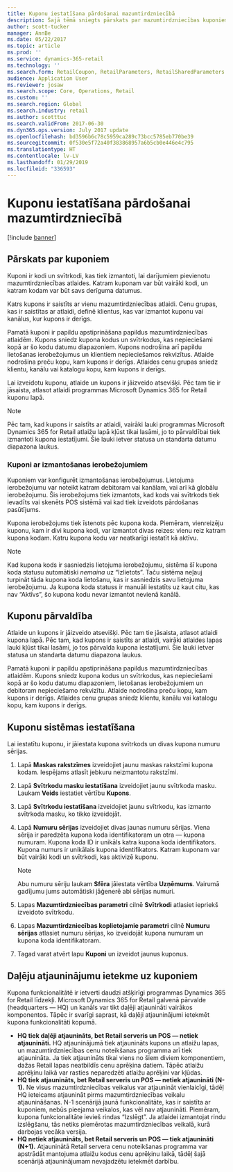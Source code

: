 ```yaml
---
title: Kuponu iestatīšana pārdošanai mazumtirdzniecībā
description: Šajā tēmā sniegts pārskats par mazumtirdzniecības kuponiem un izskaidrots, kā tos iestatīt.
author: scott-tucker
manager: AnnBe
ms.date: 05/22/2017
ms.topic: article
ms.prod: ''
ms.service: dynamics-365-retail
ms.technology: ''
ms.search.form: RetailCoupon, RetailParameters, RetailSharedParameters
audience: Application User
ms.reviewer: josaw
ms.search.scope: Core, Operations, Retail
ms.custom: ''
ms.search.region: Global
ms.search.industry: retail
ms.author: scotttuc
ms.search.validFrom: 2017-06-30
ms.dyn365.ops.version: July 2017 update
ms.openlocfilehash: bd3596b6c78c5959ca289c73bcc5785eb770be39
ms.sourcegitcommit: 0f530e5f72a40f383868957a6b5cb0e446e4c795
ms.translationtype: HT
ms.contentlocale: lv-LV
ms.lasthandoff: 01/29/2019
ms.locfileid: "336593"
---
```

# <a name="set-up-coupons-for-retail-sales"></a>Kuponu iestatīšana pārdošanai mazumtirdzniecībā

[!include [banner](includes/banner.md)]

## <a name="overview-of-coupons"></a>Pārskats par kuponiem

Kuponi ir kodi un svītrkodi, kas tiek izmantoti, lai darījumiem pievienotu mazumtirdzniecības atlaides. Katram kuponam var būt vairāki kodi, un katram kodam var būt savs derīguma datumus.

Katrs kupons ir saistīts ar vienu mazumtirdzniecības atlaidi. Cenu grupas, kas ir saistītas ar atlaidi, definē klientus, kas var izmantot kuponu vai kanālus, kur kupons ir derīgs.

Pamatā kuponi ir papildu apstiprināšana papildus mazumtirdzniecības atlaidēm. Kupons sniedz kupona kodus un svītrkodus, kas nepieciešami kopā ar šo kodu datumu diapazoniem. Kupons nodrošina arī papildu lietošanas ierobežojumus un klientiem nepieciešamos rekvizītus. Atlaide nodrošina preču kopu, kam kupons ir derīgs. Atlaides cenu grupas sniedz klientu, kanālu vai katalogu kopu, kam kupons ir derīgs.

Lai izveidotu kuponu, atlaide un kupons ir jāizveido atsevišķi. Pēc tam tie ir jāsaista, atlasot atlaidi programmas Microsoft Dynamics 365 for Retail kuponu lapā.

> [!NOTE]
> Pēc tam, kad kupons ir saistīts ar atlaidi, vairāki lauki programmas Microsoft Dynamics 365 for Retail atlaižu lapā kļūst tikai lasāmi, jo to pārvaldībai tiek izmantoti kupona iestatījumi. Šie lauki ietver statusa un standarta datumu diapazona laukus.

### <a name="limited-use-coupons"></a>Kuponi ar izmantošanas ierobežojumiem

Kuponiem var konfigurēt izmantošanas ierobežojumus. Lietojuma ierobežojumu var noteikt katram debitoram vai kanālam, vai arī kā globālu ierobežojumu. Šis ierobežojums tiek izmantots, kad kods vai svītrkods tiek ievadīts vai skenēts POS sistēmā vai kad tiek izveidots pārdošanas pasūtījums.

Kupona ierobežojums tiek īstenots pēc kupona koda. Piemēram, vienreizēju kuponu, kam ir divi kupona kodi, var izmantot divas reizes: vienu reiz katram kupona kodam. Katru kupona kodu var neatkarīgi iestatīt kā aktīvu.

> [!NOTE]
> Kad kupona kods ir sasniedzis lietojuma ierobežojumu, sistēma šī kupona koda statusu automātiski *nemaina* uz “Izlietots”. Taču sistēma neļauj turpināt tāda kupona koda lietošanu, kas ir sasniedzis savu lietojuma ierobežojumu. Ja kupona koda statuss ir manuāli iestatīts uz kaut citu, kas nav “Aktīvs”, šo kupona kodu nevar izmantot nevienā kanālā.

## <a name="managing-coupons"></a>Kuponu pārvaldība

Atlaide un kupons ir jāizveido atsevišķi. Pēc tam tie jāsaista, atlasot atlaidi kupona lapā. Pēc tam, kad kupons ir saistīts ar atlaidi, vairāki atlaides lapas lauki kļūst tikai lasāmi, jo tos pārvalda kupona iestatījumi. Šie lauki ietver statusa un standarta datumu diapazona laukus.

Pamatā kuponi ir papildu apstiprināšana papildus mazumtirdzniecības atlaidēm. Kupons sniedz kupona kodus un svītrkodus, kas nepieciešami kopā ar šo kodu datumu diapazoniem, lietošanas ierobežojumiem un debitoram nepieciešamo rekvizītu. Atlaide nodrošina preču kopu, kam kupons ir derīgs. Atlaides cenu grupas sniedz klientu, kanālu vai katalogu kopu, kam kupons ir derīgs.

## <a name="system-setup-for-coupons"></a>Kuponu sistēmas iestatīšana

Lai iestatītu kuponu, ir jāiestata kupona svītrkods un divas kupona numuru sērijas.

1. Lapā **Maskas rakstzīmes** izveidojiet jaunu maskas rakstzīmi kupona kodam. Iespējams atlasīt jebkuru neizmantotu rakstzīmi.
2. Lapā **Svītrkodu masku iestatīšana** izveidojiet jaunu svītrkoda masku. Laukam **Veids** iestatiet vērtību **Kupons**.
3. Lapā **Svītrkodu iestatīšana** izveidojiet jaunu svītrkodu, kas izmanto svītrkoda masku, ko tikko izveidojāt.
4. Lapā **Numuru sērijas** izveidojiet divas jaunas numuru sērijas. Viena sērija ir paredzēta kupona koda identifikatoram un otra — kupona numuram. Kupona koda ID ir unikāls katra kupona koda identifikators. Kupona numurs ir unikālais kupona identifikators. Katram kuponam var būt vairāki kodi un svītrkodi, kas aktivizē kuponu.

    > [!NOTE]
    > Abu numuru sēriju laukam **Sfēra** jāiestata vērtība **Uzņēmums**. Vairumā gadījumu jums automātiski jāģenerē abi sērijas numuri.

5. Lapas **Mazumtirdzniecības parametri** cilnē **Svītrkodi** atlasiet iepriekš izveidoto svītrkodu.
6. Lapas **Mazumtirdzniecības koplietojamie parametri** cilnē **Numuru sērijas** atlasiet numuru sērijas, ko izveidojāt kupona numuram un kupona koda identifikatoram.
7. Tagad varat atvērt lapu **Kuponi** un izveidot jaunus kuponus.

## <a name="the-effect-of-partial-updates-on-coupons"></a>Daļēju atjauninājumu ietekme uz kuponiem

Kupona funkcionalitātē ir ietverti daudzi atšķirīgi programmas Dynamics 365 for Retail līdzekļi. Microsoft Dynamics 365 for Retail galvenā pārvalde (headquarters — HQ) un kanāls var tikt daļēji atjaunināti vairākos komponentos. Tāpēc ir svarīgi saprast, kā daļēji atjauninājumi ietekmēt kupona funkcionalitāti kopumā.

- **HQ tiek daļēji atjaunināts, bet Retail serveris un POS — netiek atjaunināti.** HQ atjauninājumā tiek atjaunināts kupons un atlaižu lapas, un mazumtirdzniecības cenu noteikšanas programma arī tiek atjaunināta. Ja tiek atjaunināts tikai viens no šiem diviem komponentiem, dažas Retail lapas neatbildīs cenu aprēķina datiem. Tāpēc atlaižu aprēķinu laikā var rasties neparedzēti atlaižu aprēķini var kļūdas.
- **HQ tiek atjaunināts, bet Retail serveris un POS — netiek atjaunināti (N-1).** Ne visus mazumtirdzniecības veikalus var atjaunināt vienlaicīgi, tādēļ HQ ieteicams atjaunināt pirms mazumtirdzniecības veikalu atjaunināšanas. N-1 scenārijā jaunā funkcionalitāte, kas ir saistīta ar kuponiem, nebūs pieejama veikalos, kas vēl nav atjaunināti. Piemēram, kupona funkcionalitāte ievieš rindas “Izslēgt”. Ja atlaidei izmantojat rindu izslēgšanu, tās netiks piemērotas mazumtirdzniecības veikalā, kurā darbojas vecāka versija.
- **HQ netiek atjaunināts, bet Retail serveris un POS — tiek atjaunināti (N+1).** Atjauninātā Retail servera cenu noteikšanas programma var apstrādāt mantojuma atlaižu kodus cenu aprēķinu laikā, tādēļ šajā scenārijā atjauninājumam nevajadzētu ietekmēt darbību.
